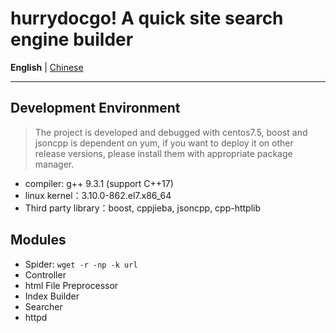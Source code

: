# hurrydocgo! A quick site search engine builder
 **English** | [Chinese](./README.md)   

---
## Development Environment 
> The project is developed and debugged with centos7.5, boost and jsoncpp is dependent on yum, if you want to deploy it on other release versions, please install them with appropriate package manager.
- compiler: g++ 9.3.1 (support C++17)
- linux kernel：3.10.0-862.el7.x86_64
- Third party library：boost, cppjieba, jsoncpp, cpp-httplib

## Modules 
- Spider: `wget -r -np -k url`
- Controller 
- html File Preprocessor
- Index Builder 
- Searcher 
- httpd

